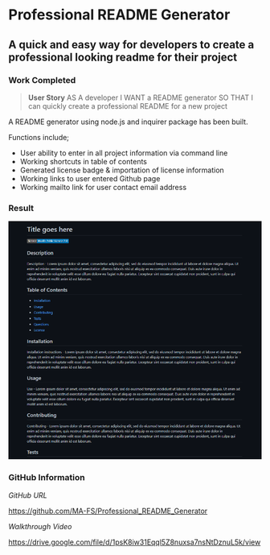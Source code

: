 # Professional README Generator

## A quick and easy way for developers to create a professional looking readme for their project

### Work Completed

>**User Story**
AS A developer
I WANT a README generator
SO THAT I can quickly create a professional README for a new project

A README generator using node.js and inquirer package has been built.

Functions include;
*   User ability to enter in all project information via command line
*   Working shortcuts in table of contents
*   Generated license badge & importation of license information
*   Working links to user entered Github page
*   Working mailto link for user contact email address


### **Result**

![README Generator](https://github.com/MA-FS/Professional_README_Generator/blob/main/generatedREADME.png?raw=true)

### **GitHub Information**

*GitHub URL*

https://github.com/MA-FS/Professional_README_Generator

*Walkthrough Video*

https://drive.google.com/file/d/1psK8iw31Eqql5Z8nuxsa7nsNtDznuL5k/view